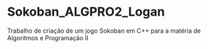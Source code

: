# Sokoban_ALGPRO2_Logan
Trabalho de criação de um jogo Sokoban em C++ para a matéria de Algoritmos e Programação II
